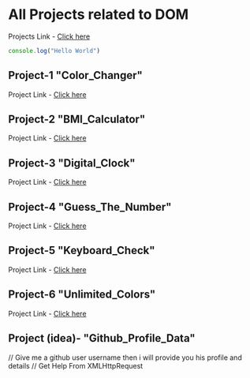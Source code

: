 # All Projects related to DOM
Projects Link - [Click here](https://stackblitz.com/edit/dom-project-chaiaurcode?file=index.html)
```javascript
console.log("Hello World")
```
## Project-1 "Color_Changer"
Project Link - [Click here](https://github.com/Sourabhverma844/JSProject-1_Color_Changer)

## Project-2 "BMI_Calculator"
Project Link - [Click here](https://github.com/Sourabhverma844/JSProject-2_BMI_Calculator)

## Project-3 "Digital_Clock"
Project Link - [Click here](https://github.com/Sourabhverma844/JSProject-3_Digital_Clock)

## Project-4 "Guess_The_Number"
Project Link - [Click here](https://github.com/Sourabhverma844/JSProject-4_Guess_The_Number)

## Project-5 "Keyboard_Check"
Project Link - [Click here](https://github.com/Sourabhverma844/JSProject-5_Keyboard_Check)

## Project-6 "Unlimited_Colors"
Project Link - [Click here](https://github.com/Sourabhverma844/JSProject-6_Unlimited_Colors)


## Project (idea)- "Github_Profile_Data"
// Give me a github user username then i will provide you his profile and details
// Get Help From XMLHttpRequest


